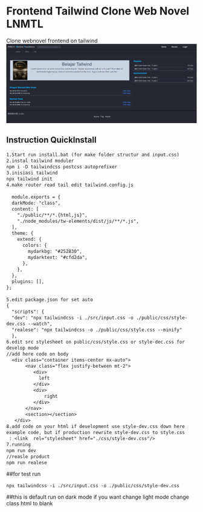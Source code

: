 # Frontend Tailwind Clone Web Novel LNMTL
 Clone webnovel frontend on tailwind
 <br><img src="index.jpg">
 
## Instruction QuickInstall
```
1.Start run install.bat (for make folder structur and input.css)
2.instal tailwind moduler
npm i -D tailwindcss postcss autoprefixer
3.inisiasi tailwind
npx tailwind init
4.make router read tail edit tailwind.config.js

  module.exports = {
  darkMode: "class",
  content: [
    "./public/**/*.{html,js}",
    "./node_modules/tw-elements/dist/js/**/*.js",
  ],
  theme: {
    extend: {
      colors: {
        mydarkbg: "#252830",
        mydarktext: "#cfd2da",
      },
    },
  },
  plugins: [],
};

5.edit package.json for set auto
{
  "scripts": {
  "dev": "npx tailwindcss -i ./src/input.css -o ./public/css/style-dev.css --watch",
  "realese": "npx tailwindcss -o ./public/css/style.css --minify"
  },
6.edit src stylesheet on public/css/style.css or style-dec.css for develop mode
//add here code on body 
  <div class="container items-center mx-auto">
       <nav class="flex justify-between mt-2">
          <div>
            left
          </div>
          <div>
              right
          </div>
       </nav>
       <section></section>
   </div>
8.add code on your html if development use style-dev.css down here example code, but if production rewrite style-dev.css to style.css
 : <link  rel="stylesheet" href="./css/style-dev.css"/>  
7.running
npm run dev
//reasle product
npm run realese

```
##for test run
```
npx tailwindcss -i ./src/input.css -o ./public/css/style-dev.css
```
##this is default run on dark mode if you want change light mode change class html to blank  <html class="dark">
